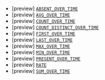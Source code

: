* [preview] [`ABSENT_OVER_TIME`](../../functions-operators/aggregation-functions.md#esql-absent_over_time)
* [preview] [`AVG_OVER_TIME`](../../functions-operators/aggregation-functions.md#esql-avg_over_time)
* [preview] [`COUNT_OVER_TIME`](../../functions-operators/aggregation-functions.md#esql-count_over_time)
* [preview] [`COUNT_DISTINCT_OVER_TIME`](../../functions-operators/aggregation-functions.md#esql-count_distinct_over_time)
* [preview] [`FIRST_OVER_TIME`](../../functions-operators/aggregation-functions.md#esql-first_over_time)
* [preview] [`LAST_OVER_TIME`](../../functions-operators/aggregation-functions.md#esql-last_over_time)
* [preview] [`MAX_OVER_TIME`](../../functions-operators/aggregation-functions.md#esql-max_over_time)
* [preview] [`MIN_OVER_TIME`](../../functions-operators/aggregation-functions.md#esql-min_over_time)
* [preview] [`PRESENT_OVER_TIME`](../../functions-operators/aggregation-functions.md#esql-present_over_time)
* [preview] [`RATE`](../../functions-operators/aggregation-functions.md#esql-rate)
* [preview] [`SUM_OVER_TIME`](../../functions-operators/aggregation-functions.md#esql-sum_over_time)
